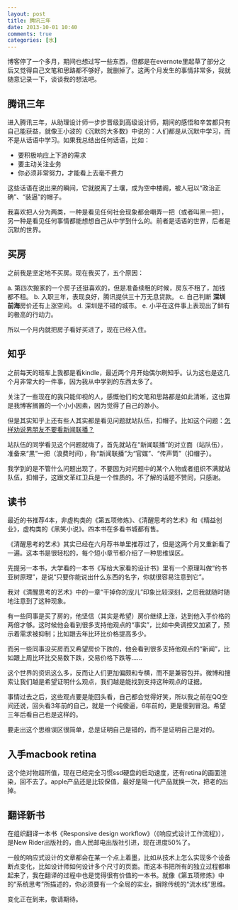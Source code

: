 ```yaml
---
layout: post
title: 腾讯三年
date: 2013-10-01 10:40
comments: true
categories: [水]
---
```


博客停了一个多月，期间也想过写一些东西，但都是在evernote里起草了部分之后又觉得自己文笔和思路都不够好，就删掉了。这两个月发生的事情非常多，我就随意记录一下，谈谈我的想法吧。

腾讯三年
---

进入腾讯三年，从助理设计师一步步晋级到高级设计师，期间的感悟和辛苦都只有自己能获益，就像王小波的《沉默的大多数》中说的：人们都是从沉默中学习，而不是从话语中学习。如果我总结出任何话语，比如：

* 要积极响应上下游的需求
* 要主动关注业务
* 你必须非常努力，才能看上去毫不费力

这些话语在说出来的瞬间，它就脱离了土壤，成为空中楼阁，被人冠以“政治正确”、“装逼”的帽子。

我喜欢把人分为两类，一种是看见任何社会现象都会嘲弄一把（或者叫黑一把），另一种是看见任何事情都能想想自己从中学到什么的。前者是话语的世界，后者是沉默的世界。

买房
---

之前我是坚定地不买房。现在我买了，五个原因：

a. 第四次搬家的一个房子还挺喜欢的，但是准备续租的时候，房东不租了，加钱都不租。
b. 入职三年，表现良好，腾讯提供三十万无息贷款。
c. 自己判断 **深圳** **前海**房价还有上涨空间。
d. 深圳是不错的城市。
e. 小平在这件事上表现出了鲜有的极高的行动力。

所以一个月内就把房子看好买进了，现在已经入住。

知乎
---

之前每天的班车上我都是看kindle，最近两个月开始偶尔刷知乎。认为这也是这几个月非常大的一件事，因为我从中学到的东西太多了。

关注了一些现在的我只能仰视的人，感慨他们的文笔和思路都是如此清晰，这也算是我博客搁置的一个小小因素，因为觉得了自己的渺小。

但是其实知乎上还有些人其实都是看见问题就站队伍，扣帽子。比如这个问题：[怎样劝说男朋友不要看新闻联播？](http://www.zhihu.com/question/21292446)

站队伍的同学看见这个问题就嗨了，首先就站在“新闻联播”的对立面（站队伍），准备来“黑”一把（浪费时间），称“新闻联播”为“官媒”、“传声筒”（扣帽子）。

我学到的是不管什么问题出现了，不要因为对问题中的某个人物或者组织不满就站队伍，扣帽子，这跟文革红卫兵是一个性质的。不了解的话题不赞同，只感谢。

读书
---

最近的书推荐4本，非虚构类的《第五项修炼》、《清醒思考的艺术》和《精益创业》，虚构类的《黑笑小说》。四本书在多看书城都有售。

《清醒思考的艺术》其实已经在六月荐书单里推荐过了，但是这两个月又重新看了一遍。这本书是很轻松的，每个短小章节都介绍了一种思维误区。

先提另一本书，大学看的一本书《写给大家看的设计书》里有一个原理叫做“约书亚树原理”，是说“只要你能说出什么东西的名字，你就很容易注意到它”。

我对《清醒思考的艺术》中的一章“干掉你的宠儿”印象比较深刻，之后我就随时随地注意到了这种现象。

有一些同事是买了房的，他坚信（其实是希望）房价继续上涨，达到他入手价格的两倍才够。这时候他会看到很多支持他观点的“事实”，比如中央调控又加紧了，预示着需求被抑制；比如跟去年比环比价格提高多少。

而另一些同事没买房而又希望房价下跌的，他会看到很多支持他观点的“新闻”，比如跟上周比环比交易数下跌，交易价格下跌等……

这个世界的资讯这么多，反而让人们更加偏颇和专横，而不是兼容包并。微博和搜索让我们越是希望证明什么观点，我们越是能找到支持这种观点的证据。

事情过去之后，这些观点要是能回头看，自己都会觉得好笑，所以我之前在QQ空间还说，回头看3年前的自己，就是一个纯傻逼，6年前的，更是傻到冒泡。希望三年后看自己也是这样的。

要走出这个思维误区很简单，总是证明自己是错的，而不是证明自己是对的。

入手macbook retina
---

这个绝对物超所值，现在已经完全习惯ssd硬盘的启动速度，还有retina的画面渲染，回不去了。apple产品还是比较保值，最好是隔一代产品就换一次，把老的出掉。

翻译新书
---

在组织翻译一本书《Responsive design workflow》（《响应式设计工作流程》），是New Rider出版社的，由人民邮电出版社引进，现在进度50%了。

一般的响应式设计的文章都会在某一个点上着墨，比如从技术上怎么实现多个设备断点变化，比如设计师如何设计多个尺寸的页面。而这本书把所有的独立过程都串起来了，我在翻译的过程中也是觉得很有价值的一本书。就像《第五项修炼》中的“系统思考”所描述的，你必须要有一个全局的实业，摒除传统的“流水线”思维。

变化正在到来，敬请期待。